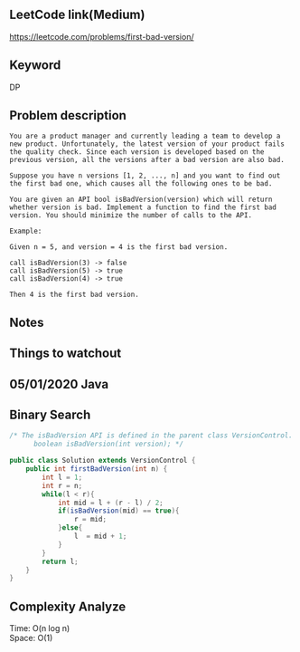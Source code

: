 ## LeetCode link(Medium)
https://leetcode.com/problems/first-bad-version/

## Keyword
DP

## Problem description
```
You are a product manager and currently leading a team to develop a new product. Unfortunately, the latest version of your product fails the quality check. Since each version is developed based on the previous version, all the versions after a bad version are also bad.

Suppose you have n versions [1, 2, ..., n] and you want to find out the first bad one, which causes all the following ones to be bad.

You are given an API bool isBadVersion(version) which will return whether version is bad. Implement a function to find the first bad version. You should minimize the number of calls to the API.

Example:

Given n = 5, and version = 4 is the first bad version.

call isBadVersion(3) -> false
call isBadVersion(5) -> true
call isBadVersion(4) -> true

Then 4 is the first bad version. 

```



## Notes


## Things to watchout

## 05/01/2020 Java
## Binary Search
```java
/* The isBadVersion API is defined in the parent class VersionControl.
      boolean isBadVersion(int version); */

public class Solution extends VersionControl {
    public int firstBadVersion(int n) {
        int l = 1;
        int r = n;
        while(l < r){
            int mid = l + (r - l) / 2;
            if(isBadVersion(mid) == true){
                r = mid;
            }else{
                l  = mid + 1;
            }
        }
        return l;
    }
}

```
## Complexity Analyze
Time: O(n log n)       \
Space: O(1)